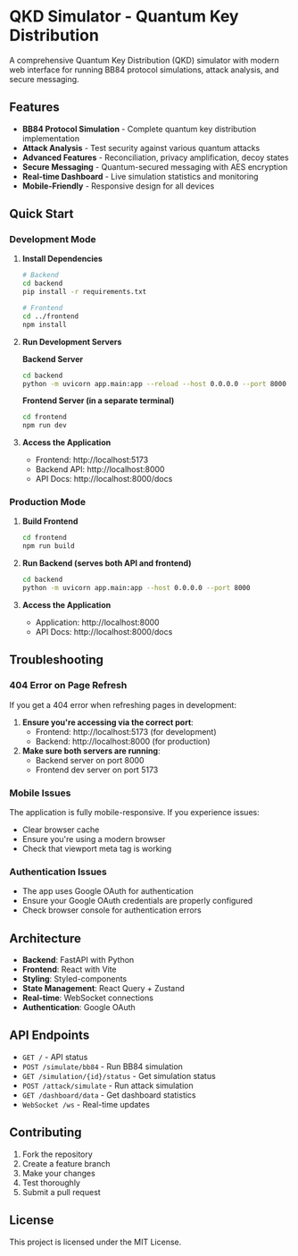 # QKD Simulator - Quantum Key Distribution

A comprehensive Quantum Key Distribution (QKD) simulator with modern web interface for running BB84 protocol simulations, attack analysis, and secure messaging.

## Features

- **BB84 Protocol Simulation** - Complete quantum key distribution implementation
- **Attack Analysis** - Test security against various quantum attacks
- **Advanced Features** - Reconciliation, privacy amplification, decoy states
- **Secure Messaging** - Quantum-secured messaging with AES encryption
- **Real-time Dashboard** - Live simulation statistics and monitoring
- **Mobile-Friendly** - Responsive design for all devices

## Quick Start

### Development Mode

1. **Install Dependencies**
   ```bash
   # Backend
   cd backend
   pip install -r requirements.txt
   
   # Frontend
   cd ../frontend
   npm install
   ```

2. **Run Development Servers**
   
   **Backend Server**
   ```bash
   cd backend
   python -m uvicorn app.main:app --reload --host 0.0.0.0 --port 8000
   ```
   
   **Frontend Server (in a separate terminal)**
   ```bash
   cd frontend
   npm run dev
   ```

3. **Access the Application**
   - Frontend: http://localhost:5173
   - Backend API: http://localhost:8000
   - API Docs: http://localhost:8000/docs

### Production Mode

1. **Build Frontend**
   ```bash
   cd frontend
   npm run build
   ```

2. **Run Backend (serves both API and frontend)**
   ```bash
   cd backend
   python -m uvicorn app.main:app --host 0.0.0.0 --port 8000
   ```

3. **Access the Application**
   - Application: http://localhost:8000
   - API Docs: http://localhost:8000/docs

## Troubleshooting

### 404 Error on Page Refresh

If you get a 404 error when refreshing pages in development:

1. **Ensure you're accessing via the correct port**:
   - Frontend: http://localhost:5173 (for development)
   - Backend: http://localhost:8000 (for production)
2. **Make sure both servers are running**:
   - Backend server on port 8000
   - Frontend dev server on port 5173

### Mobile Issues

The application is fully mobile-responsive. If you experience issues:
- Clear browser cache
- Ensure you're using a modern browser
- Check that viewport meta tag is working

### Authentication Issues

- The app uses Google OAuth for authentication
- Ensure your Google OAuth credentials are properly configured
- Check browser console for authentication errors

## Architecture

- **Backend**: FastAPI with Python
- **Frontend**: React with Vite
- **Styling**: Styled-components
- **State Management**: React Query + Zustand
- **Real-time**: WebSocket connections
- **Authentication**: Google OAuth

## API Endpoints

- `GET /` - API status
- `POST /simulate/bb84` - Run BB84 simulation
- `GET /simulation/{id}/status` - Get simulation status
- `POST /attack/simulate` - Run attack simulation
- `GET /dashboard/data` - Get dashboard statistics
- `WebSocket /ws` - Real-time updates

## Contributing

1. Fork the repository
2. Create a feature branch
3. Make your changes
4. Test thoroughly
5. Submit a pull request

## License

This project is licensed under the MIT License.
